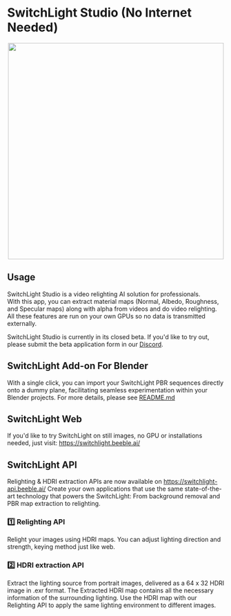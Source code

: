 # SwitchLight Studio (No Internet Needed)
<p align="center"><img style="width: 500px;" src="https://desktop.beeble.ai/public/youtube-banner-2.png"></p>

## Usage

SwitchLight Studio is a video relighting AI solution for professionals. <br/>With this app, you can extract material maps (Normal, Albedo, Roughness, and Specular maps) along with alpha from videos and do video relighting. All these features are run on your own GPUs so no data is transmitted externally. 

SwitchLight Studio is currently in its closed beta. If you'd like to try out, please submit the beta application form in our <a href="https://discord.gg/5REz3mzWwj" target="_blank">Discord</a>.

## SwitchLight Add-on For Blender
With a single click, you can import your SwitchLight PBR sequences directly onto a dummy plane, facilitating seamless experimentation within your Blender projects. For more details, please see <a href="https://github.com/beeble-ai/SwitchLight-Studio/blender/README.md">README.md</a>

## SwitchLight Web
If you'd like to try SwitchLight on still images, no GPU or installations needed, just visit: 
<a href="(https://switchlight.beeble.ai/)" target="_blank"> https://switchlight.beeble.ai/</a>

## SwitchLight API
Relighting & HDRI extraction APIs are now available on <a href="(https://switchlight-api.beeble.ai/)" target="_blank"> https://switchlight-api.beeble.ai/</a> 
Create your own applications that use the same state-of-the-art technology that powers the SwitchLight: From background removal and PBR map extraction to relighting. 

### 1️⃣  Relighting API
Relight your images using HDRI maps.
You can adjust lighting direction and strength, keying method just like web.

### 2️⃣ HDRI extraction API
Extract the lighting source from portrait images, delivered as a 64 x 32 HDRI image in .exr format.
The Extracted HDRI map contains all the necessary information of the surrounding lighting.
Use the HDRI map with our Relighting API to apply the same lighting environment to different images.



